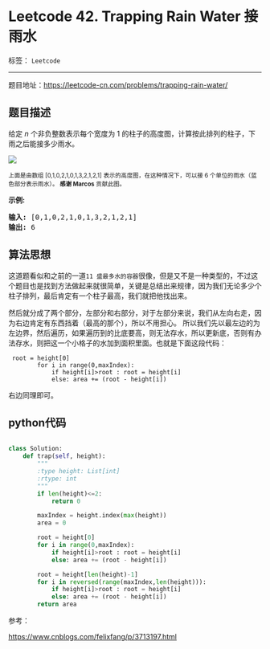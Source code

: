 ﻿# Leetcode 42. Trapping Rain Water 接雨水

标签： `Leetcode`

---

题目地址：https://leetcode-cn.com/problems/trapping-rain-water/  
## 题目描述  

<p>给定&nbsp;<em>n</em> 个非负整数表示每个宽度为 1 的柱子的高度图，计算按此排列的柱子，下雨之后能接多少雨水。</p>

![](http://ww1.sinaimg.cn/large/005Dd0fOly1g1sosfhcsrj30bg04hmx3.jpg)

<p><small>上面是由数组 [0,1,0,2,1,0,1,3,2,1,2,1] 表示的高度图，在这种情况下，可以接 6 个单位的雨水（蓝色部分表示雨水）。&nbsp;<strong>感谢 Marcos</strong> 贡献此图。</small></p>

<p><strong>示例:</strong></p>

<pre><strong>输入:</strong> [0,1,0,2,1,0,1,3,2,1,2,1]
<strong>输出:</strong> 6</pre>  

## 算法思想   

这道题看似和之前的一道`11 盛最多水的容器`很像，但是又不是一种类型的，不过这个题目也是找到方法做起来就很简单，关键是总结出来规律，因为我们无论多少个柱子排列，最后肯定有一个柱子最高，我们就把他找出来。  

然后就分成了两个部分，左部分和右部分，对于左部分来说，我们从左向右走，因为右边肯定有东西挡着（最高的那个），所以不用担心。 所以我们先以最左边的为左边界，然后遍历，如果遍历到的比底要高，则无法存水，所以更新底，否则有办法存水，则把这一个小格子的水加到面积里面。也就是下面这段代码：  

     root = height[0]
            for i in range(0,maxIndex):
                if height[i]>root : root = height[i]
                else: area += (root - height[i])  
                
右边同理即可。  

## python代码  

```python  

class Solution:
    def trap(self, height):
        """
        :type height: List[int]
        :rtype: int
        """
        if len(height)<=2:
            return 0

        maxIndex = height.index(max(height))
        area = 0

        root = height[0]
        for i in range(0,maxIndex):
            if height[i]>root : root = height[i]
            else: area += (root - height[i])

        root = height[len(height)-1]
        for i in reversed(range(maxIndex,len(height))):
            if height[i]>root : root = height[i]
            else: area += (root - height[i])
        return area

```

参考：  

https://www.cnblogs.com/felixfang/p/3713197.html




